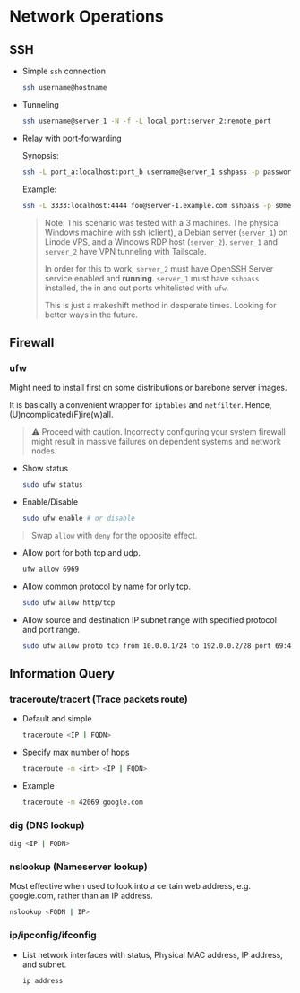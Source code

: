 # Network Operations

## SSH

- Simple `ssh` connection

  ```sh
  ssh username@hostname
  ```

- Tunneling

  ```sh
  ssh username@server_1 -N -f -L local_port:server_2:remote_port
  ```

- Relay with port-forwarding

  Synopsis:

  ```sh
  ssh -L port_a:localhost:port_b username@server_1 sshpass -p password_for_server_2 ssh -L port_b:localhost:port_c -N username@server_2
  ```

  Example:

  ```sh
  ssh -L 3333:localhost:4444 foo@server-1.example.com sshpass -p s0mePa$$w0rd ssh -L 4444:localhost:3389 -N email@example.com@server-2.example.com
  ```
  > Note: This scenario was tested with a 3 machines. The physical Windows machine with ssh (client), a Debian server (`server_1`) on Linode VPS, and a Windows RDP host (`server_2`). `server_1` and `server_2` have VPN tunneling with Tailscale.
  >
  > In order for this to work, `server_2` must have OpenSSH Server service enabled and **running**. `server_1` must have `sshpass` installed, the in and out ports whitelisted with `ufw`.
  >
  > This is just a makeshift method in desperate times. Looking for better ways in the future.

## Firewall

### ufw

Might need to install first on some distributions or barebone server images.

It is basically a convenient wrapper for `iptables` and `netfilter`. Hence, (U)ncomplicated(F)ire(w)all.

> ⚠️ Proceed with caution. Incorrectly configuring your system firewall might result in massive failures on dependent systems and network nodes.

- Show status

  ```sh
  sudo ufw status
  ```

- Enable/Disable

  ```sh
  sudo ufw enable # or disable
  ```

> Swap `allow` with `deny` for the opposite effect.

- Allow port for both tcp and udp.

  ```sh
  ufw allow 6969
  ```

- Allow common protocol by name for only tcp.

  ```sh
  sudo ufw allow http/tcp
  ```

- Allow source and destination IP subnet range with specified protocol and port range.

  ```sh
  sudo ufw allow proto tcp from 10.0.0.1/24 to 192.0.0.2/28 port 69:420
  ```

## Information Query

### traceroute/tracert (Trace packets route)

- Default and simple

  ```sh
  traceroute <IP | FQDN>
  ```

- Specify max number of hops

  ```sh
  traceroute -m <int> <IP | FQDN>
  ```

- Example

  ```sh
  traceroute -m 42069 google.com
  ```

### dig (DNS lookup)

```sh
dig <IP | FQDN>
```

### nslookup (Nameserver lookup)

Most effective when used to look into a certain web address, e.g. google.com, rather than an IP address.

```sh
nslookup <FQDN | IP>
```

### ip/ipconfig/ifconfig

- List network interfaces with status, Physical MAC address, IP address, and subnet.

  ```
  ip address
  ```
